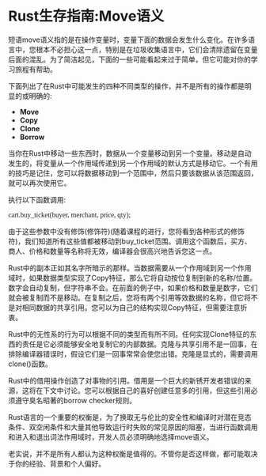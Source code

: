# Rust生存指南:Move语义

短语move语义指的是在操作变量时，变量下面的数据会发生什么变化。在许多语言中，您根本不必担心这一点，特别是在垃圾收集语言中，它们会清除遗留在变量后面的混乱。为了简洁起见，下面的一些可能看起来过于简单，但它可能对你的学习旅程有帮助。

下面列出了在Rust中可能发生的四种不同类型的操作，并不是所有的操作都是明显的或明确的:
- **Move**
- **Copy**
- **Clone**
- **Borrow**

当你在Rust中移动一些东西时，数据从一个变量移动到另一个变量。移动是自动发生的，将变量从一个作用域传递到另一个作用域的默认方式是移动它。一个有用的技巧是记住，您可以将数据移动到一个范围中，然后只要该数据从该范围返回，就可以再次使用它。

执行以下函数调用:

<font face="微软雅黑">cart.buy_ticket(buyer, merchant, price, qty);</font>

由于这些参数中没有修饰(修饰符)(随着课程的进行，您将看到各种形式的修饰符)，我们知道所有这些值都被移动到buy_ticket范围。调用这个函数后，买方、商人、价格和数量等名称将无效，编译器会很高兴地告诉您这一点。

Rust中的副本正如其名字所暗示的那样。当数据需要从一个作用域到另一个作用域时，如果数据类型实现了Copy特征，那么它将自动按位复制到新的名称/位置。数字会自动复制，但字符串不会。在前面的例子中，如果价格和数量是数字，它们就会被复制而不是移动。在复制之后，您将有两个引用等效数据的名称，但它将不是对相同数据的共享引用。您可以为自己的结构实现Copy特征，但需要注意折衷。

Rust中的无性系的行为可以根据不同的类型而有所不同。任何实现Clone特征的东西的责任是它必须能够安全地复制它的内部数据。克隆与共享引用不是一回事，在排除编译器错误时，假设它们是一回事常常会使您出错。克隆是显式的，需要调用clone()函数。

Rust中的借用操作创造了对事物的引用。借用是一个巨大的新锈开发者错误的来源，这将在下文中讨论。您可以根据自己的喜好创建任意多的引用，但这些引用必须遵守臭名昭著的borrow checker规则。

Rust语言的一个重要的权衡是，为了换取无与伦比的安全性和编译时对潜在竞态条件、双空闲条件和大量其他导致运行时失败的常见原因的阻塞，当进行函数调用和进入和退出词法作用域时，开发人员必须明确地选择move语义。

老实说，并不是所有人都认为这种权衡是值得的。不管你是否这样做，都可能取决于你的经验、背景和个人偏好。